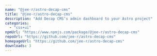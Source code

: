 ```yaml
---
name: "@jee-r/astro-decap-cms"
title: "@jee-r/astro-decap-cms"
description: "Add Decap CMS’s admin dashboard to your Astro project"
categories:
  - "css+ui"
npmUrl: "https://www.npmjs.com/package/@jee-r/astro-decap-cms"
repoUrl: "https://github.com/jee-r/astro-decap-cms"
homepageUrl: "https://github.com/jee-r/astro-decap-cms"
downloads: 3
---
```

